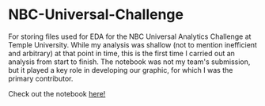 # NBC-Universal-Challenge
For storing files used for EDA for the NBC Universal Analytics Challenge at Temple University.
While my analysis was shallow (not to mention inefficient and arbitrary) at that point in time, this is the first time I carried out an analysis from start to finish. The notebook was not my team's submission, but it played a key role in developing our graphic, for which I was the primary contributor. 

Check out the notebook [here!](https://github.com/LinhHoang8997/NBC-Universal-Challenge/blob/master/NBCU%20Workbook.ipynb)
